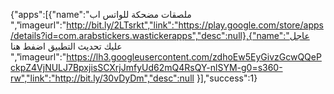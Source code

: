
  {"apps":[{"name":"ملصقات مضحكة للواتس اب ","imageurl":"http://bit.ly/2LTsrkt","link":"https://play.google.com/store/apps/details?id=com.arabstickers.wastickerapps","desc":null},{"name":"عاجل عليك  تحديث التطبيق اضفط هنا ","imageurl":"https://lh3.googleusercontent.com/zdhoEw5EyGivzGcwQQePckpZ4VjNULJ7BpxjisSCXrjJmfyUd62mQ4RsQY-nlSYM-g0=s360-rw","link":"http://bit.ly/30vDyDm","desc":null
}],"success":1}
